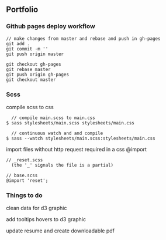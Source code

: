 ## Portfolio

### Github pages deploy workflow
```
// make changes from master and rebase and push in gh-pages
git add .
git commit -m ''
git push origin master
```

```
git checkout gh-pages
git rebase master
git push origin gh-pages
git checkout master
```
### Scss
compile scss to css
```
  // compile main.scss to main.css
$ sass stylesheets/main.scss stylesheets/main.css         

  // continuous watch and and compile
$ sass --watch stylesheets/main.scss:stylesheets/main.css 
```
import files without http request required in a css @import
```
// _reset.scss 
  (the '_' signals the file is a partial)

// base.scss
@import 'reset';
```

### Things to do

clean data for d3 graphic

add tooltips hovers to d3 graphic

update resume and create downloadable pdf
